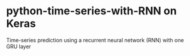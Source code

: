 # python-time-series-with-RNN on Keras
Time-series prediction using a recurrent neural network (RNN) with one GRU layer 
